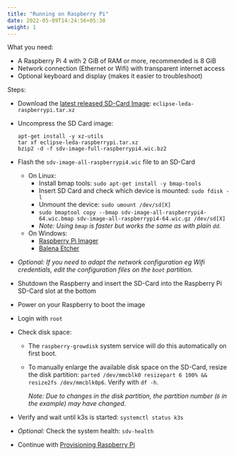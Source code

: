 ```yaml
---
title: "Running on Raspberry Pi"
date: 2022-05-09T14:24:56+05:30
weight: 1
---
```


What you need:
- A Raspberry Pi 4 with 2 GiB of RAM or more, recommended is 8 GiB
- Network connection (Ethernet or Wifi) with transparent internet access
- Optional keyboard and display (makes it easier to troubleshoot)

Steps:
- Download the [latest released SD-Card Image](/leda/docs/general-usage/download-releases/): `eclipse-leda-raspberrypi.tar.xz`
- Uncompress the SD Card image:

      apt-get install -y xz-utils
      tar xf eclipse-leda-raspberrypi.tar.xz
      bzip2 -d -f sdv-image-full-raspberrypi4.wic.bz2

- Flash the `sdv-image-all-raspberrypi4.wic` file to an SD-Card
  - On Linux:
     - Install bmap tools: `sudo apt-get install -y bmap-tools`
     - Insert SD Card and check which device is mounted: `sudo fdisk -l`
     - Unmount the device: `sudo umount /dev/sd[X]`
     - `sudo bmaptool copy --bmap sdv-image-all-raspberrypi4-64.wic.bmap sdv-image-all-raspberrypi4-64.wic.gz /dev/sd[X]`
     - *Note:  Using `bmap` is faster but works the same as with plain `dd`.*
  - On Windows: 
     - [Raspberry Pi Imager](https://www.raspberrypi.org/documentation/installation/installing-images/)
     - [Balena Etcher](https://www.balena.io/etcher/)
- *Optional: If you need to adapt the network configuration eg Wifi credentials, edit the configuration files on the `boot` partition.*
- Shutdown the Raspberry and insert the SD-Card into the Raspberry Pi SD-Card slot at the bottom
- Power on your Raspberry to boot the image
- Login with `root`
- Check disk space:
  - The `raspberry-growdisk` system service will do this automatically on first boot.
  - To manually enlarge the available disk space on the SD-Card, resize the disk partition: `parted /dev/mmcblk0 resizepart 6 100% && resize2fs /dev/mmcblk0p6`. Verify with `df -h`.
  
    *Note: Due to changes in the disk partition, the partition number (`6` in the example) may have changed.*
- Verify and wait until k3s is started: `systemctl status k3s`
- *Optional:* Check the system health: `sdv-health`
- Continue with [Provisioning Raspberry Pi](/leda/docs/device-provisioning/provisioning-raspi/)